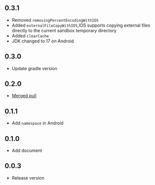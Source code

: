 ## 0.3.1

* Removed `removingPercentEncodingWithIOS`
* Added `externalFileCopyWithIOS`,IOS supports copying external files directly to the current
  sandbox temporary directory
* Added `clearCache`
* JDK changed to 17 on Android

## 0.3.0

* Update gradle version

## 0.2.0

* [Merged pull](https://github.com/Wayaer/fl_shared_link/pull/2#issue-2333998538)

## 0.1.1

* Add `namespace` in Android

## 0.1.0

* Add document

## 0.0.3

* Release version
